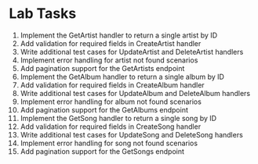 # Lab Tasks

1. Implement the GetArtist handler to return a single artist by ID
2. Add validation for required fields in CreateArtist handler
3. Write additional test cases for UpdateArtist and DeleteArtist handlers
4. Implement error handling for artist not found scenarios
5. Add pagination support for the GetArtists endpoint
6. Implement the GetAlbum handler to return a single album by ID
7. Add validation for required fields in CreateAlbum handler
8. Write additional test cases for UpdateAlbum and DeleteAlbum handlers
9. Implement error handling for album not found scenarios
10. Add pagination support for the GetAlbums endpoint
11. Implement the GetSong handler to return a single song by ID
12. Add validation for required fields in CreateSong handler
13. Write additional test cases for UpdateSong and DeleteSong handlers
14. Implement error handling for song not found scenarios
15. Add pagination support for the GetSongs endpoint
